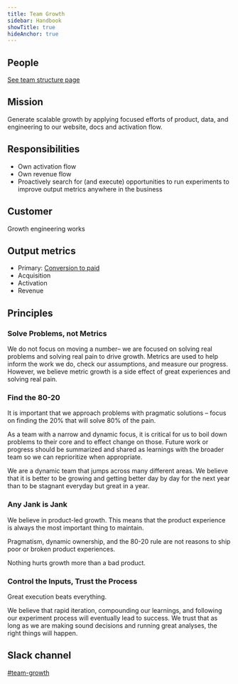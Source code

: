 ```yaml
---
title: Team Growth
sidebar: Handbook
showTitle: true
hideAnchor: true
---
```


## People

[See team structure page](/handbook/people/team-structure/team-structure)

## Mission

Generate scalable growth by applying focused efforts of product, data, and engineering to our website, docs and activation flow. 

## Responsibilities

* Own activation flow
* Own revenue flow
* Proactively search for (and execute) opportunities to run experiments to improve output metrics anywhere in the business

## Customer

Growth engineering works 

## Output metrics

* Primary: [Conversion to paid](https://app.posthog.com/insights/M5KDFdvX?events=%5B%5D&actions=%5B%7B%22id%22%3A%2212308%22%2C%22name%22%3A%22High%20quality%20sign%20ups%22%2C%22type%22%3A%22actions%22%2C%22order%22%3A0%2C%22properties%22%3A%5B%7B%22key%22%3A%22is_organization_first_user%22%2C%22type%22%3A%22event%22%2C%22value%22%3A%5B%22true%22%5D%2C%22operator%22%3A%22exact%22%7D%2C%7B%22key%22%3A%22realm%22%2C%22type%22%3A%22event%22%2C%22value%22%3A%5B%22cloud%22%5D%2C%22operator%22%3A%22exact%22%7D%5D%7D%2C%7B%22id%22%3A%2212299%22%2C%22name%22%3A%22User%20paid%20on%20cloud%20or%20self%20hosted%22%2C%22type%22%3A%22actions%22%2C%22order%22%3A1%7D%5D&display=FunnelViz&insight=FUNNELS&interval=week&date_from=-30d&exclusions=%5B%5D&properties=%5B%5D&funnel_to_step=1&funnel_viz_type=trends&funnel_from_step=0&filter_test_accounts=true&funnel_window_interval=12&funnel_window_interval_unit=month#fromDashboard=20464) 
* Acquisition
* Activation
* Revenue

## Principles

### Solve Problems, not Metrics

We do not focus on moving a number– we are focused on solving real problems and solving real pain to drive growth. Metrics are used to help inform the work we do, check our assumptions, and measure our progress. However, we believe metric growth is a side effect of great experiences and solving real pain.

### Find the 80-20

It is important that we approach problems with pragmatic solutions – focus on finding the 20% that will solve 80% of the pain. 

As a team with a narrow and dynamic focus, it is critical for us to boil down problems to their core and to effect change on those. Future work or progress should be summarized and shared as learnings with the broader team so we can reprioritize when appropriate.

We are a dynamic team that jumps across many different areas. We believe that it is better to be growing and getting better day by day for the next year than to be stagnant everyday but great in a year.

### Any Jank is Jank

We believe in product-led growth. This means that the product experience is always the most important thing to maintain. 

Pragmatism, dynamic ownership, and the 80-20 rule are not reasons to ship poor or broken product experiences. 

Nothing hurts growth more than a bad product.

### Control the Inputs, Trust the Process

Great execution beats everything. 

We believe that rapid iteration, compounding our learnings, and following our experiment process will eventually lead to success. We trust that as long as we are making sound decisions and running great analyses, the right things will happen.

## Slack channel

[#team-growth](https://posthog.slack.com/messages/team-growth)
